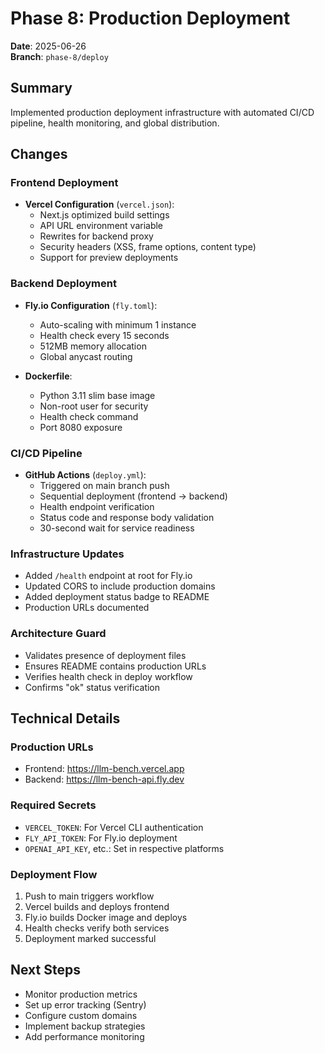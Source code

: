 # Phase 8: Production Deployment

**Date**: 2025-06-26  
**Branch**: `phase-8/deploy`

## Summary
Implemented production deployment infrastructure with automated CI/CD pipeline, health monitoring, and global distribution.

## Changes

### Frontend Deployment
- **Vercel Configuration** (`vercel.json`):
  - Next.js optimized build settings
  - API URL environment variable
  - Rewrites for backend proxy
  - Security headers (XSS, frame options, content type)
  - Support for preview deployments

### Backend Deployment
- **Fly.io Configuration** (`fly.toml`):
  - Auto-scaling with minimum 1 instance
  - Health check every 15 seconds
  - 512MB memory allocation
  - Global anycast routing
  
- **Dockerfile**:
  - Python 3.11 slim base image
  - Non-root user for security
  - Health check command
  - Port 8080 exposure

### CI/CD Pipeline
- **GitHub Actions** (`deploy.yml`):
  - Triggered on main branch push
  - Sequential deployment (frontend → backend)
  - Health endpoint verification
  - Status code and response body validation
  - 30-second wait for service readiness

### Infrastructure Updates
- Added `/health` endpoint at root for Fly.io
- Updated CORS to include production domains
- Added deployment status badge to README
- Production URLs documented

### Architecture Guard
- Validates presence of deployment files
- Ensures README contains production URLs
- Verifies health check in deploy workflow
- Confirms "ok" status verification

## Technical Details

### Production URLs
- Frontend: https://llm-bench.vercel.app
- Backend: https://llm-bench-api.fly.dev

### Required Secrets
- `VERCEL_TOKEN`: For Vercel CLI authentication
- `FLY_API_TOKEN`: For Fly.io deployment
- `OPENAI_API_KEY`, etc.: Set in respective platforms

### Deployment Flow
1. Push to main triggers workflow
2. Vercel builds and deploys frontend
3. Fly.io builds Docker image and deploys
4. Health checks verify both services
5. Deployment marked successful

## Next Steps
- Monitor production metrics
- Set up error tracking (Sentry)
- Configure custom domains
- Implement backup strategies
- Add performance monitoring